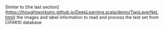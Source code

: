 ﻿Similar to [the last section] (https://thoughtworksinc.github.io/DeepLearning.scala/demo/TwoLayerNet.html) the images and label information to read and process the test set from CIFAR10 database